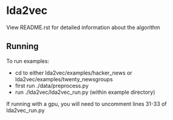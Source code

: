 # lda2vec


View README.rst for detailed information about the algorithm


Running
----
To run examples:
- cd to either lda2vec/examples/hacker_news or lda2vec/examples/twenty_newsgroups
- first run ./data/preprocess.py
- run ./lda2vec/lda2vec_run.py (within example directory)

If running with a gpu, you will need to uncomment lines 31-33 of lda2vec_run.py
